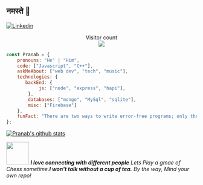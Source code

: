 ## नमस्ते 🙏
[![Linkedin](https://img.shields.io/badge/-LinkedIn-222222?style=flat-square&logo=Linkedin&logoColor=white&link=https://www.linkedin.com/in/codepranab/)](https://www.linkedin.com/in/codepranab/)

<p align="center"> 
  Visitor count<br>
  <img src="https://profile-counter.glitch.me/pranab99/count.svg" />
</p>



```javascript
const Pranab = {
    pronouns: "He" | "Him",
    code: ["Javascript", "C++"],
    askMeAbout: ["web dev", "tech", "music"],
    technologies: {
       backEnd: {
            js: ["node", "express", "hapi"],
        },
        databases: ["mongo", "MySql", "sqlite"],
        misc: ["Firebase"]
    },
    funFact: "There are two ways to write error-free programs; only the third one works"
};
```
[![Pranab's github stats](https://github-readme-stats.vercel.app/api?username=pranab99&show_icons=true&theme=merko&hide=["contribs","issues"])](https://github.com/pranab99)

<img src="https://media.giphy.com/media/LnQjpWaON8nhr21vNW/giphy.gif" width="60"> <em><b>I love connecting with different people</b> Lets Play a gmae of Chess sometime.<b>I won't talk without a cup of tea.</b> By the way, Mind your own repo!</em>

